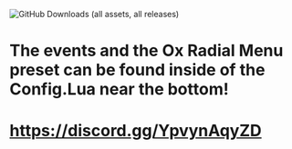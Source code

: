 ![GitHub Downloads (all assets, all releases)](https://img.shields.io/github/downloads/:iceyyfog/total)
# The events and the Ox Radial Menu preset can be found inside of the Config.Lua near the bottom!
# https://discord.gg/YpvynAqyZD
